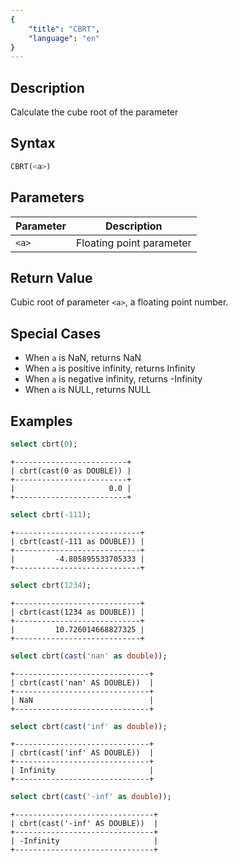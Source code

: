 ```yaml
---
{
    "title": "CBRT",
    "language": "en"
}
---
```


## Description

Calculate the cube root of the parameter

## Syntax

```sql
CBRT(<a>)
```

## Parameters

| Parameter | Description |
| -- | -- |
| `<a>` | Floating point parameter |

## Return Value

Cubic root of parameter `<a>`, a floating point number.

## Special Cases
- When `a` is NaN, returns NaN
- When `a` is positive infinity, returns Infinity
- When `a` is negative infinity, returns -Infinity
- When `a` is NULL, returns NULL

## Examples

```sql
select cbrt(0);
```

```text
+-------------------------+
| cbrt(cast(0 as DOUBLE)) |
+-------------------------+
|                     0.0 |
+-------------------------+
```

```sql
select cbrt(-111);
```

```text
+----------------------------+
| cbrt(cast(-111 as DOUBLE)) |
+----------------------------+
|         -4.805895533705333 |
+----------------------------+
```

```sql
select cbrt(1234);
```

```text
+----------------------------+
| cbrt(cast(1234 as DOUBLE)) |
+----------------------------+
|         10.726014668827325 |
+----------------------------+
```

```sql
select cbrt(cast('nan' as double));
```

```text
+------------------------------+
| cbrt(cast('nan' AS DOUBLE))  |
+------------------------------+
| NaN                          |
+------------------------------+
```

```sql
select cbrt(cast('inf' as double));
```

```text
+------------------------------+
| cbrt(cast('inf' AS DOUBLE))  |
+------------------------------+
| Infinity                     |
+------------------------------+
```

```sql
select cbrt(cast('-inf' as double));
```

```text
+-------------------------------+
| cbrt(cast('-inf' AS DOUBLE))  |
+-------------------------------+
| -Infinity                     |
+-------------------------------+
```
